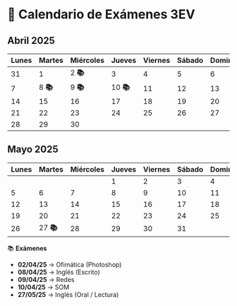 # 📅 Calendario de Exámenes 3EV

## Abril 2025

| Lunes  | Martes      | Miércoles        | Jueves      | Viernes  | Sábado  | Domingo  |
|--------|-------------|------------------|-------------|----------|---------|----------|
| 31     | 1           | 2 **📚**         | 3           | 4        | 5       | 6        |
| 7      | 8 **📚**     | 9 **📚**         | 10 **📚**   | 11       | 12      | 13       |
| 14     | 15          | 16              | 17          | 18       | 19      | 20       |
| 21     | 22          | 23              | 24          | 25       | 26      | 27       |
| 28     | 29          | 30              |             |          |         |          |

## Mayo 2025

| Lunes  | Martes      | Miércoles | Jueves  | Viernes  | Sábado  | Domingo  |
|--------|-------------|-----------|---------|----------|---------|----------|
|        |             |           | 1       | 2        | 3       | 4        |
| 5      | 6           | 7         | 8       | 9        | 10      | 11       |
| 12     | 13          | 14        | 15      | 16       | 17      | 18       |
| 19     | 20          | 21        | 22      | 23       | 24      | 25       |
| 26     | 27 **📚**    | 28        | 29      | 30       | 31      |          |

📚 **Exámenes**
- **02/04/25** → Ofimática (Photoshop)  
- **08/04/25** → Inglés (Escrito)  
- **09/04/25** → Redes  
- **10/04/25** → SOM  
- **27/05/25** → Inglés (Oral / Lectura)
